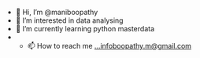 - 👋 Hi, I’m @maniboopathy
- 👀 I’m interested in data analysing
- 🌱 I’m currently learning python masterdata
- - 📫 How to reach me ...infoboopathy.m@gmail.com

<!---
maniboopathy/maniboopathy is a ✨ special ✨ repository because its `README.md` (this file) appears on your GitHub profile.
You can click the Preview link to take a look at your changes.
--->
